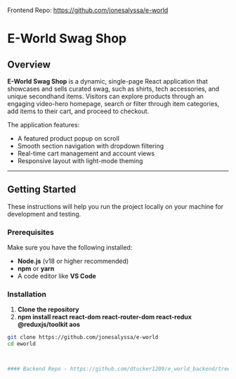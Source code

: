 Frontend Repo: https://github.com/jonesalyssa/e-world

# E-World Swag Shop

## Overview

**E-World Swag Shop** is a dynamic, single-page React application that showcases and sells curated swag, such as shirts, tech accessories, and unique secondhand items. Visitors can explore products through an engaging video-hero homepage, search or filter through item categories, add items to their cart, and proceed to checkout.

The application features:
- A featured product popup on scroll
- Smooth section navigation with dropdown filtering
- Real-time cart management and account views
- Responsive layout with light-mode theming

---

## Getting Started

These instructions will help you run the project locally on your machine for development and testing.

### Prerequisites

Make sure you have the following installed:
- **Node.js** (v18 or higher recommended)
- **npm** or **yarn**
- A code editor like **VS Code**

### Installation

1. **Clone the repository**
2. **npm install react react-dom react-router-dom react-redux @reduxjs/toolkit aos**

```bash
git clone https://github.com/jonesalyssa/e-world
cd eworld



#### Backend Repo - https://github.com/dtucker1209/e_world_backend/tree/main